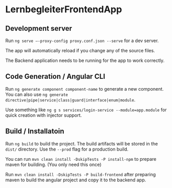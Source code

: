# LernbegleiterFrontendApp

## Development server

Run `ng serve —-proxy-config proxy.conf.json --serve` for a dev server.

The app will automatically reload if you change any of the source files.

The Backend application needs to be running for the app to work correctly.

## Code Generation / Angular CLI

Run `ng generate component component-name` to generate a new component. You can also use `ng generate directive|pipe|service|class|guard|interface|enum|module`.

Use something like `ng g s services/login-service --module=app.module` for quick creation with injector support.

## Build / Installatoin

Run `ng build` to build the project. The build artifacts will be stored in the `dist/` directory. Use the `--prod` flag for a production build.

You can run `mvn clean install -DskipTests -P install-npm` to prepare maven for building. (You only need this once)

Run `mvn clean install -DskipTests -P build-frontend` after preparing maven to build the angular project and copy it to the backend app.